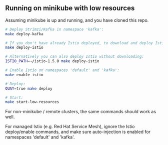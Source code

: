 ## Running on minikube with low resources

Assuming minikube is up and running, and you have cloned this repo.

```bash
# Deploy Strimzi/Kafka in namespace 'kafka':
make deploy-kafka

# If you don't have already Istio deployed, to download and deploy Istio, run:
make deploy-istio

# Alternatively you can also deploy Istio without downloading:
ISTIO_PATH=~/istio-1.5.0 make deploy-istio

# Enable Istio on namespaces 'default' and 'kafka':
make enable-istio

# Deploy:
QUAY=true make deploy

# Start:
make start-low-resources
```

For non-minikube / remote clusters, the same commands should work as well.

For managed Istio (e.g. Red Hat Service Mesh), ignore the Istio deploy/enable commands, and make sure auto-injection is enabled for namespaces 'default' and 'kafka'.
